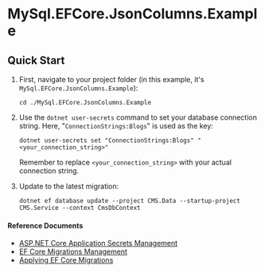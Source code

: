 # MySql.EFCore.JsonColumns.Example

## Quick Start

1. First, navigate to your project folder (in this example, it's `MySql.EFCore.JsonColumns.Example`):
   ```shell
   cd ./MySql.EFCore.JsonColumns.Example
   ```
2. Use the `dotnet user-secrets` command to set your database connection string. Here, "`ConnectionStrings:Blogs`" is used as the key:
   ```shell
   dotnet user-secrets set "ConnectionStrings:Blogs" "<your_connection_string>"
   ```
   Remember to replace `<your_connection_string>` with your actual connection string.

3. Update to the latest migration:
   ```shell
   dotnet ef database update --project CMS.Data --startup-project CMS.Service --context CmsDbContext
   ```

#### Reference Documents

- [ASP.NET Core Application Secrets Management](https://learn.microsoft.com/en-us/aspnet/core/security/app-secrets?view=aspnetcore-9.0&tabs=windows)
- [EF Core Migrations Management](https://learn.microsoft.com/en-us/ef/core/managing-schemas/migrations/managing?tabs=dotnet-core-cli)
- [Applying EF Core Migrations](https://learn.microsoft.com/en-us/ef/core/managing-schemas/migrations/applying?tabs=dotnet-core-cli)